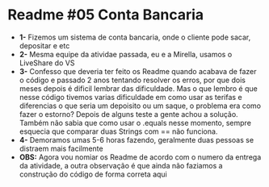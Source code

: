 # Readme #05 Conta Bancaria
- **1-** Fizemos um sistema de conta bancaria, onde o cliente pode sacar, depositar e etc
- **2-** Mesma equipe da atividae passada, eu e a Mirella, usamos o LiveShare do VS
- **3-** Confesso que deveria ter feito os Readme quando acabava de fazer o código e passado 2 anos tentando resolver os erros, por que dois meses depois é dificil lembrar das dificuldade. Mas o que lembro é que nesse código tivemos varias dificuldade em como usar as terifas e diferencias o que seria um depoisito ou um saque, o problema era como fazer o estorno? Depois de alguns teste a gente achou a solução. Também não sabia que como usar o .equals nesse momento, sempre esquecia que comparar duas Strings com == não funciona.
- **4-** Demoramos umas 5-6 horas fazendo, geralmente duas pessoas se distraem mais facilmente 
- **OBS:** Agora vou nomiar os Readme de acordo com o numero da entrega da atividade, a outra observação é que ainda não faziamos a construção do código de forma correta aqui 